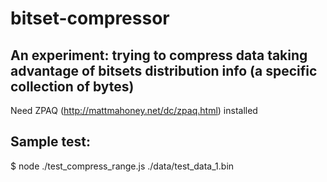 # bitset-compressor
## An experiment: trying to compress data taking advantage of bitsets distribution info (a specific collection of bytes)

Need ZPAQ (http://mattmahoney.net/dc/zpaq.html) installed

## Sample test:  
$ node ./test_compress_range.js ./data/test_data_1.bin
